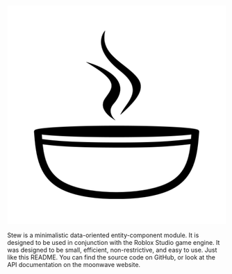 ![Stew Logo](/SoupWhiteBlack.png)

Stew is a minimalistic data-oriented entity-component module. It is designed to be used in conjunction with the Roblox Studio game engine. It was designed to be small, efficient, non-restrictive, and easy to use. Just like this README. You can find the source code on GitHub, or look at the API documentation on the moonwave website.